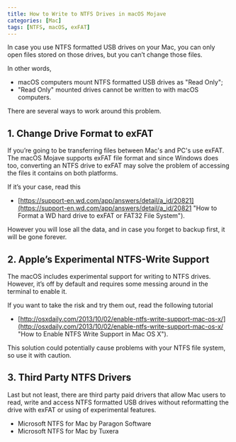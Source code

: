 ```yaml
---
title: How to Write to NTFS Drives in macOS Mojave
categories: [Mac]
tags: [NTFS, macOS, exFAT]
--- 
```


In case you use NTFS formatted USB drives on your Mac, you can only open files stored on those drives, but you can’t change those files.

In other words,

* macOS computers mount NTFS formatted USB drives as "Read Only";
* "Read Only" mounted drives cannot be written to with macOS computers.

There are several ways to work around this problem.

## 1. Change Drive Format to exFAT

If you’re going to be transferring files between Mac's and PC's use exFAT. The macOS Mojave supports exFAT file format and since Windows does too, converting an NTFS drive to exFAT may solve the problem of accessing the files it contains on both platforms.

If it’s your case, read this

* [https://support-en.wd.com/app/answers/detail/a_id/20821](https://support-en.wd.com/app/answers/detail/a_id/20821 "How to Format a WD hard drive to exFAT or FAT32 File System").

However you will lose all the data, and in case you forget to backup first, it will be gone forever.

## 2. Apple’s Experimental NTFS-Write Support

The macOS includes experimental support for writing to NTFS drives. However, it’s off by default and requires some messing around in the terminal to enable it.

If you want to take the risk and try them out, read the following tutorial

* [http://osxdaily.com/2013/10/02/enable-ntfs-write-support-mac-os-x/](http://osxdaily.com/2013/10/02/enable-ntfs-write-support-mac-os-x/ "How to Enable NTFS Write Support in Mac OS X").

This solution could potentially cause problems with your NTFS file system, so use it with caution.

## 3. Third Party NTFS Drivers

Last but not least, there are third party paid drivers that allow Mac users to read, write and access NTFS formatted USB drives without reformatting the drive with exFAT or using of experimental features.

* Microsoft NTFS for Mac by Paragon Software
* Microsoft NTFS for Mac by Tuxera
